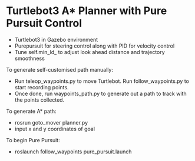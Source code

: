 # Turtlebot3 A* Planner with Pure Pursuit Control

- Turtlebot3 in Gazebo environment 
- Purepursuit for steering control along with PID for velocity control
- Tune self.min_ld_ to adjust look ahead distance and trajectory smoothness


To generate self-customised path manually:
- Run teleop_waypoints.py to move Turtlebot. Run follow_waypoints.py to start recording points.
- Once done, run waypoints_path.py to generate out a path to track with the points collected.

To generate A* path:
- rosrun goto_mover planner.py
- input x and y coordinates of goal

To begin Pure Pursuit:
- roslaunch follow_waypoints pure_pursuit.launch
